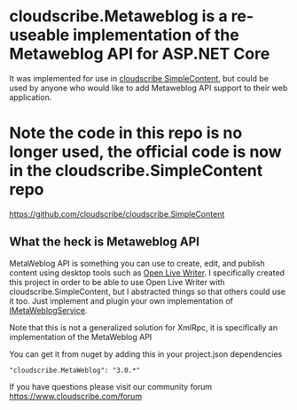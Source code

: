 # cloudscribe.Metaweblog is a re-useable implementation of the Metaweblog API for ASP.NET Core

It was implemented for use in [cloudscribe SimpleContent](https://github.com/joeaudette/cloudscribe.SimpleContent), but could be used by anyone who would like to add Metaweblog API support to their web application.

# Note the code in this repo is no longer used, the official code is now in the cloudscribe.SimpleContent repo

https://github.com/cloudscribe/cloudscribe.SimpleContent

## What the heck is Metaweblog API

MetaWeblog API is something you can use to create, edit, and publish content using desktop tools such as [Open Live Writer](https://github.com/OpenLiveWriter/OpenLiveWrite). I specifically created this project in order to be able to use Open Live Writer with cloudscribe.SimpleContent, but I abstracted things so that others could use it too. Just implement and plugin your own implementation of [IMetaWeblogService](https://github.com/joeaudette/cloudscribe.MetaWeblog/blob/master/src/cloudscribe.MetaWeblog/IMetaWeblogService.cs).

Note that this is not a generalized solution for XmlRpc, it is specifically an implementation of the MetaWeblog API

You can get it from nuget by adding this in your project.json dependencies

    "cloudscribe.MetaWeblog": "3.0.*"

If you have questions please visit our community forum https://www.cloudscribe.com/forum


